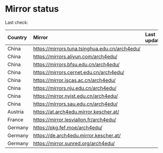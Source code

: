 <script src="./time.js"></script>
# Mirror status
Last check: <script type="text/javascript">localize(1700975756.879577);</script>

|Country|Mirror|Last update|
|:------|:-----|:----------|
|China|https://mirrors.tuna.tsinghua.edu.cn/arch4edu/|<script type="text/javascript">localize(1700937002);</script>|
|China|https://mirrors.aliyun.com/arch4edu/|<script type="text/javascript">localize(1700937002);</script>|
|China|https://mirrors.bfsu.edu.cn/arch4edu/|<script type="text/javascript">localize(1700937002);</script>|
|China|https://mirrors.cernet.edu.cn/arch4edu/|<script type="text/javascript">localize(1700937002);</script>|
|China|https://mirror.iscas.ac.cn/arch4edu/|<script type="text/javascript">localize(1700937002);</script>|
|China|https://mirrors.nju.edu.cn/arch4edu/|<script type="text/javascript">localize(1700937002);</script>|
|China|https://mirror.nyist.edu.cn/arch4edu/|<script type="text/javascript">localize(1700937002);</script>|
|China|https://mirrors.sau.edu.cn/arch4edu/|<script type="text/javascript">localize(1700937002);</script>|
|Austria|https://at.arch4edu.mirror.kescher.at/|<script type="text/javascript">localize(1700937002);</script>|
|France|https://mirror.lesviallon.fr/arch4edu/|<script type="text/javascript">localize(1700937002);</script>|
|Germany|https://pkg.fef.moe/arch4edu/|<script type="text/javascript">localize(1700937002);</script>|
|Germany|https://de.arch4edu.mirror.kescher.at/|<script type="text/javascript">localize(1700937002);</script>|
|Germany|https://mirror.sunred.org/arch4edu/|<script type="text/javascript">localize(1700937002);</script>|

<script src="./tablefilter/tablefilter.js"></script>
<script src="./table.js"></script>
